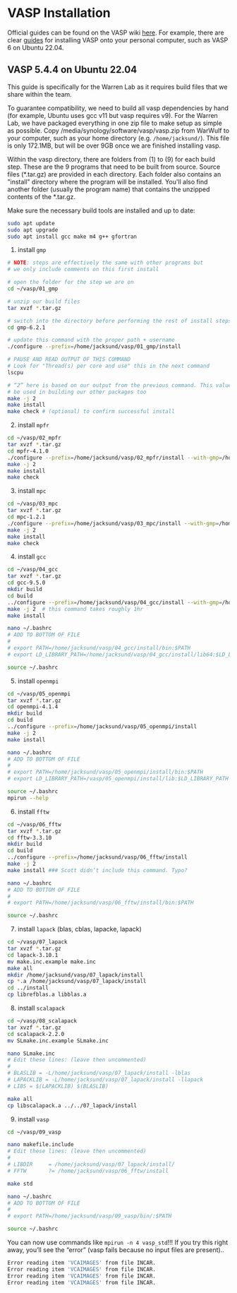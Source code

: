 # VASP Installation

Official guides can be found on the VASP wiki [here](https://www.vasp.at/wiki/index.php/Installing_VASP.6.X.X). For example, there are clear [guides](https://www.vasp.at/wiki/index.php/Personal_computer_installation) for installing VASP onto your personal computer, such as VASP 6 on Ubuntu 22.04.


## VASP 5.4.4 on Ubuntu 22.04

This guide is specifically for the Warren Lab as it requires build files that we share within the team. 

To guarantee compatibility, we need to build all vasp dependencies by hand (for example, Ubuntu uses gcc v11 but vasp requires v9). For the Warren Lab, we have packaged everything in one zip file to make setup as simple as possible. Copy /media/synology/software/vasp/vasp.zip from WarWulf to your computer, such as your home directory (e.g. `/home/jacksund/`). This file is only 172.1MB, but will be over 9GB once we are finished installing vasp.

Within the vasp directory, there are folders from (1) to (9) for each build step. These are the 9 programs that need to be built from source. Source files (*.tar.gz) are provided in each directory. Each folder also contains an "install" directory where the program will be installed. You'll also find another folder (usually the program name) that contains the unzipped contents of the *.tar.gz.

Make sure the necessary build tools are installed and up to date:
``` bash
sudo apt update
sudo apt upgrade
sudo apt install gcc make m4 g++ gfortran
``` 

1. install `gmp`

``` bash
# NOTE: steps are effectively the same with other programs but
# we only include comments on this first install

# open the folder for the step we are on
cd ~/vasp/01_gmp

# unzip our build files
tar xvzf *.tar.gz

# switch into the directory before performing the rest of install steps
cd gmp-6.2.1

# update this command with the proper path + username
./configure --prefix=/home/jacksund/vasp/01_gmp/install

# PAUSE AND READ OUTPUT OF THIS COMMAND
# Look for "Thread(s) per core and use" this in the next command
lscpu

# “2” here is based on our output from the previous command. This value will 
# be used in building our other packages too 
make -j 2
make install
make check # (optional) to confirm successful install
```

2. install `mpfr`
``` bash
cd ~/vasp/02_mpfr
tar xvzf *.tar.gz
cd mpfr-4.1.0
./configure --prefix=/home/jacksund/vasp/02_mpfr/install --with-gmp=/home/jacksund/vasp/01_gmp/install
make -j 2
make install
make check
```

3. install `mpc` 
``` bash
cd ~/vasp/03_mpc
tar xvzf *.tar.gz
cd mpc-1.2.1
./configure --prefix=/home/jacksund/vasp/03_mpc/install --with-gmp=/home/jacksund/vasp/01_gmp/install --with-mpfr=/home/jacksund/vasp/02_mpfr/install
make -j 2
make install
make check
```
 
4. install `gcc`
``` bash
cd ~/vasp/04_gcc
tar xvzf *.tar.gz
cd gcc-9.5.0
mkdir build
cd build
../configure --prefix=/home/jacksund/vasp/04_gcc/install --with-gmp=/home/jacksund/vasp/01_gmp/install --with-mpfr=/home/jacksund/vasp/02_mpfr/install --with-mpc=/home/jacksund/vasp/03_mpc/install --disable-multilib
make -j 2  # this command takes roughly 1hr
make install

nano ~/.bashrc
# ADD TO BOTTOM OF FILE
#
# export PATH=/home/jacksund/vasp/04_gcc/install/bin:$PATH
# export LD_LIBRARY_PATH=/home/jacksund/vasp/04_gcc/install/lib64:$LD_LIBRARY_PATH

source ~/.bashrc
```

5. install `openmpi`
``` bash
cd ~/vasp/05_openmpi
tar xvzf *.tar.gz
cd openmpi-4.1.4
mkdir build
cd build
../configure --prefix=/home/jacksund/vasp/05_openmpi/install
make -j 2
make install

nano ~/.bashrc
# ADD TO BOTTOM OF FILE
#
# export PATH=/home/jacksund/vasp/05_openmpi/install/bin:$PATH
# export LD_LIBRARY_PATH=/vasp/05_openmpi/install/lib:$LD_LIBRARY_PATH

source ~/.bashrc
mpirun --help
```

6. install `fftw`
``` bash
cd ~/vasp/06_fftw
tar xvzf *.tar.gz
cd fftw-3.3.10
mkdir build
cd build
../configure --prefix=/home/jacksund/vasp/06_fftw/install
make -j 2
make install ### Scott didn’t include this command. Typo?

nano ~/.bashrc
# ADD TO BOTTOM OF FILE
#
# export PATH=/home/jacksund/vasp/06_fftw/install/bin:$PATH

source ~/.bashrc
```

7. install `lapack` (blas, cblas, lapacke, lapack)
``` bash
cd ~/vasp/07_lapack
tar xvzf *.tar.gz
cd lapack-3.10.1
mv make.inc.example make.inc
make all
mkdir /home/jacksund/vasp/07_lapack/install
cp *.a /home/jacksund/vasp/07_lapack/install
cd ../install
cp librefblas.a libblas.a
```

8. install `scalapack`
``` bash
cd ~/vasp/08_scalapack
tar xvzf *.tar.gz
cd scalapack-2.2.0
mv SLmake.inc.example SLmake.inc

nano SLmake.inc
# Edit these lines: (leave then uncommented)
#
# BLASLIB = -L/home/jacksund/vasp/07_lapack/install -lblas
# LAPACKLIB = -L/home/jacksund/vasp/07_lapack/install -llapack
# LIBS = $(LAPACKLIB) $(BLASLIB)

make all
cp libscalapack.a ../../07_lapack/install
```

9. install `vasp`
``` bash
cd ~/vasp/09_vasp

nano makefile.include
# Edit these lines: (leave then uncommented)
#
# LIBDIR     = /home/jacksund/vasp/07_lapack/install/
# FFTW       ?= /home/jacksund/vasp/06_fftw/install

make std

nano ~/.bashrc
# ADD TO BOTTOM OF FILE
#
# export PATH=/home/jacksund/vasp/09_vasp/bin/:$PATH

source ~/.bashrc
```

You can now use commands like `mpirun -n 4 vasp_std`!!! If you try this right away, you’ll see the “error” (vasp fails because no input files are present)..
``` bash
Error reading item 'VCAIMAGES' from file INCAR.
Error reading item 'VCAIMAGES' from file INCAR.
Error reading item 'VCAIMAGES' from file INCAR.
Error reading item 'VCAIMAGES' from file INCAR.
```
